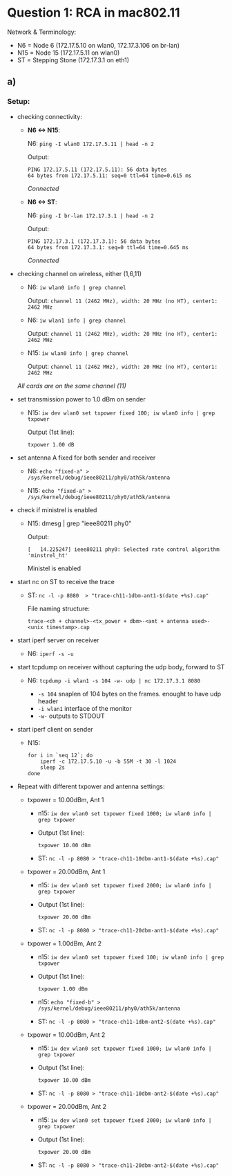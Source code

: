 # Question 1: RCA in mac802.11

Network & Terminology:

 * N6  = Node 6  (172.17.5.10 on wlan0, 172.17.3.106 on br-lan)
 * N15 = Node 15 (172.17.5.11 on wlan0)
 * ST  = Stepping Stone (172.17.3.1 on eth1)

## a)

### Setup:

* checking connectivity:

	* **N6 <-> N15**:

		N6: `ping -I wlan0 172.17.5.11 | head -n 2` 
		
		Output: 
		
		```
		PING 172.17.5.11 (172.17.5.11): 56 data bytes
		64 bytes from 172.17.5.11: seq=0 ttl=64 time=0.615 ms
		```
		
		*Connected*
		
	* **N6 <-> ST**:
	
		N6: `ping -I br-lan 172.17.3.1 | head -n 2`
		
		Output:
		
		```
		PING 172.17.3.1 (172.17.3.1): 56 data bytes
		64 bytes from 172.17.3.1: seq=0 ttl=64 time=0.645 ms
		```
		
		*Connected*
		
* checking channel on wireless, either (1,6,11)

	* N6: `iw wlan0 info | grep channel`

		Output:
		`channel 11 (2462 MHz), width: 20 MHz (no HT), center1: 2462 MHz`
		
	* N6: `iw wlan1 info | grep channel`

		Output: 
		`channel 11 (2462 MHz), width: 20 MHz (no HT), center1: 2462 MHz`
		
	* N15: `iw wlan0 info | grep channel`
	
		Output:
		`channel 11 (2462 MHz), width: 20 MHz (no HT), center1: 2462 MHz`
		
	*All cards are on the same channel (11)*
	

* set transmission power to 1.0 dBm on sender

	* N15: `iw dev wlan0 set txpower fixed 100; iw wlan0 info | grep txpower`

		Output (1st line):
	
		`txpower 1.00 dB`
	
* set antenna A fixed for both sender and receiver

	* N6: `echo "fixed-a" > /sys/kernel/debug/ieee80211/phy0/ath5k/antenna`
	
	* N15: `echo "fixed-a" > /sys/kernel/debug/ieee80211/phy0/ath5k/antenna`

* check if ministrel is enabled

	* N15: dmesg | grep "ieee80211 phy0"

		Output: 
		
		```
		[   14.225247] ieee80211 phy0: Selected rate control algorithm 'minstrel_ht'
		```
		
		Ministel is enabled
	
* start nc on ST to receive the trace

	* ST: `nc -l -p 8080  > "trace-ch11-1dbm-ant1-$(date +%s).cap"`
	
		File naming structure:
		
		`trace-<ch + channel>-<tx_power + dbm>-<ant + antenna used>-<unix timestamp>.cap`
	
* start iperf server on receiver

	* N6: `iperf -s -u`

* start tcpdump on receiver without capturing the udp body, forward to ST

	* N6: `tcpdump -i wlan1 -s 104 -w- udp | nc 172.17.3.1 8080`
	
		* `-s 104` snaplen of 104 bytes on the frames. enought to have udp header
		* `-i wlan1` interface of the monitor
		* `-w-` outputs to STDOUT

* start iperf client on sender

	* N15: 

		```
		for i in `seq 12`; do 
	    	iperf -c 172.17.5.10 -u -b 55M -t 30 -l 1024
			sleep 2s
		done
		```
		
* Repeat with different txpower and antenna settings:

	* txpower = 10.00dBm, Ant 1

		* n15: `iw dev wlan0 set txpower fixed 1000; iw wlan0 info | grep txpower`
	
		* Output (1st line): 
	
			```
			txpower 10.00 dBm
			```
		* ST: `nc -l -p 8080 > "trace-ch11-10dbm-ant1-$(date +%s).cap"`
	
	* txpower = 20.00dBm, Ant 1

		* n15: `iw dev wlan0 set txpower fixed 2000; iw wlan0 info | grep txpower`
	
		* Output (1st line): 
	
			```
			txpower 20.00 dBm
			```
		* ST: `nc -l -p 8080 > "trace-ch11-20dbm-ant1-$(date +%s).cap"`

		
	* txpower = 1.00dBm, Ant 2

		* n15: `iw dev wlan0 set txpower fixed 100; iw wlan0 info | grep txpower`
	
		* Output (1st line): 
	
			```
			txpower 1.00 dBm
			```
			
		* n15: `echo "fixed-b" > /sys/kernel/debug/ieee80211/phy0/ath5k/antenna`
		
		* ST: `nc -l -p 8080 > "trace-ch11-1dbm-ant2-$(date +%s).cap"`

	* txpower = 10.00dBm, Ant 2

		* n15: `iw dev wlan0 set txpower fixed 1000; iw wlan0 info | grep txpower`
	
		* Output (1st line): 
	
			```
			txpower 10.00 dBm
			```
		
		* ST: `nc -l -p 8080 > "trace-ch11-10dbm-ant2-$(date +%s).cap"`

	* txpower = 20.00dBm, Ant 2

		* n15: `iw dev wlan0 set txpower fixed 2000; iw wlan0 info | grep txpower`
	
		* Output (1st line): 
	
			```
			txpower 20.00 dBm
			```
		
		* ST: `nc -l -p 8080 > "trace-ch11-20dbm-ant2-$(date +%s).cap"`
	
